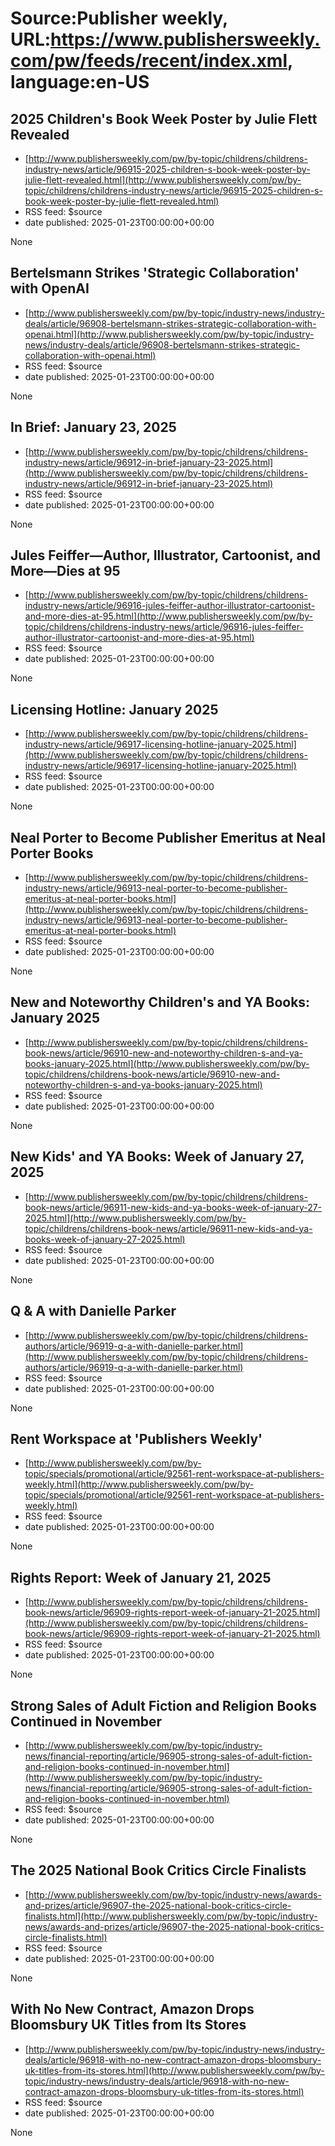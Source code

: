 # Source:Publisher weekly, URL:https://www.publishersweekly.com/pw/feeds/recent/index.xml, language:en-US

## 2025 Children's Book Week Poster by Julie Flett Revealed
 - [http://www.publishersweekly.com/pw/by-topic/childrens/childrens-industry-news/article/96915-2025-children-s-book-week-poster-by-julie-flett-revealed.html](http://www.publishersweekly.com/pw/by-topic/childrens/childrens-industry-news/article/96915-2025-children-s-book-week-poster-by-julie-flett-revealed.html)
 - RSS feed: $source
 - date published: 2025-01-23T00:00:00+00:00

None

## Bertelsmann Strikes 'Strategic Collaboration' with OpenAI
 - [http://www.publishersweekly.com/pw/by-topic/industry-news/industry-deals/article/96908-bertelsmann-strikes-strategic-collaboration-with-openai.html](http://www.publishersweekly.com/pw/by-topic/industry-news/industry-deals/article/96908-bertelsmann-strikes-strategic-collaboration-with-openai.html)
 - RSS feed: $source
 - date published: 2025-01-23T00:00:00+00:00

None

## In Brief: January 23, 2025
 - [http://www.publishersweekly.com/pw/by-topic/childrens/childrens-industry-news/article/96912-in-brief-january-23-2025.html](http://www.publishersweekly.com/pw/by-topic/childrens/childrens-industry-news/article/96912-in-brief-january-23-2025.html)
 - RSS feed: $source
 - date published: 2025-01-23T00:00:00+00:00

None

## Jules Feiffer—Author, Illustrator, Cartoonist, and More—Dies at 95
 - [http://www.publishersweekly.com/pw/by-topic/childrens/childrens-industry-news/article/96916-jules-feiffer-author-illustrator-cartoonist-and-more-dies-at-95.html](http://www.publishersweekly.com/pw/by-topic/childrens/childrens-industry-news/article/96916-jules-feiffer-author-illustrator-cartoonist-and-more-dies-at-95.html)
 - RSS feed: $source
 - date published: 2025-01-23T00:00:00+00:00

None

## Licensing Hotline: January 2025
 - [http://www.publishersweekly.com/pw/by-topic/childrens/childrens-industry-news/article/96917-licensing-hotline-january-2025.html](http://www.publishersweekly.com/pw/by-topic/childrens/childrens-industry-news/article/96917-licensing-hotline-january-2025.html)
 - RSS feed: $source
 - date published: 2025-01-23T00:00:00+00:00

None

## Neal Porter to Become Publisher Emeritus at Neal Porter Books
 - [http://www.publishersweekly.com/pw/by-topic/childrens/childrens-industry-news/article/96913-neal-porter-to-become-publisher-emeritus-at-neal-porter-books.html](http://www.publishersweekly.com/pw/by-topic/childrens/childrens-industry-news/article/96913-neal-porter-to-become-publisher-emeritus-at-neal-porter-books.html)
 - RSS feed: $source
 - date published: 2025-01-23T00:00:00+00:00

None

## New and Noteworthy Children's and YA Books: January 2025
 - [http://www.publishersweekly.com/pw/by-topic/childrens/childrens-book-news/article/96910-new-and-noteworthy-children-s-and-ya-books-january-2025.html](http://www.publishersweekly.com/pw/by-topic/childrens/childrens-book-news/article/96910-new-and-noteworthy-children-s-and-ya-books-january-2025.html)
 - RSS feed: $source
 - date published: 2025-01-23T00:00:00+00:00

None

## New Kids' and YA Books: Week of January 27, 2025
 - [http://www.publishersweekly.com/pw/by-topic/childrens/childrens-book-news/article/96911-new-kids-and-ya-books-week-of-january-27-2025.html](http://www.publishersweekly.com/pw/by-topic/childrens/childrens-book-news/article/96911-new-kids-and-ya-books-week-of-january-27-2025.html)
 - RSS feed: $source
 - date published: 2025-01-23T00:00:00+00:00

None

## Q & A with Danielle Parker
 - [http://www.publishersweekly.com/pw/by-topic/childrens/childrens-authors/article/96919-q-a-with-danielle-parker.html](http://www.publishersweekly.com/pw/by-topic/childrens/childrens-authors/article/96919-q-a-with-danielle-parker.html)
 - RSS feed: $source
 - date published: 2025-01-23T00:00:00+00:00

None

## Rent Workspace at 'Publishers Weekly'
 - [http://www.publishersweekly.com/pw/by-topic/specials/promotional/article/92561-rent-workspace-at-publishers-weekly.html](http://www.publishersweekly.com/pw/by-topic/specials/promotional/article/92561-rent-workspace-at-publishers-weekly.html)
 - RSS feed: $source
 - date published: 2025-01-23T00:00:00+00:00

None

## Rights Report: Week of January 21, 2025
 - [http://www.publishersweekly.com/pw/by-topic/childrens/childrens-book-news/article/96909-rights-report-week-of-january-21-2025.html](http://www.publishersweekly.com/pw/by-topic/childrens/childrens-book-news/article/96909-rights-report-week-of-january-21-2025.html)
 - RSS feed: $source
 - date published: 2025-01-23T00:00:00+00:00

None

## Strong Sales of Adult Fiction and Religion Books Continued in November
 - [http://www.publishersweekly.com/pw/by-topic/industry-news/financial-reporting/article/96905-strong-sales-of-adult-fiction-and-religion-books-continued-in-november.html](http://www.publishersweekly.com/pw/by-topic/industry-news/financial-reporting/article/96905-strong-sales-of-adult-fiction-and-religion-books-continued-in-november.html)
 - RSS feed: $source
 - date published: 2025-01-23T00:00:00+00:00

None

## The 2025 National Book Critics Circle Finalists
 - [http://www.publishersweekly.com/pw/by-topic/industry-news/awards-and-prizes/article/96907-the-2025-national-book-critics-circle-finalists.html](http://www.publishersweekly.com/pw/by-topic/industry-news/awards-and-prizes/article/96907-the-2025-national-book-critics-circle-finalists.html)
 - RSS feed: $source
 - date published: 2025-01-23T00:00:00+00:00

None

## With No New Contract, Amazon Drops Bloomsbury UK Titles from Its Stores
 - [http://www.publishersweekly.com/pw/by-topic/industry-news/industry-deals/article/96918-with-no-new-contract-amazon-drops-bloomsbury-uk-titles-from-its-stores.html](http://www.publishersweekly.com/pw/by-topic/industry-news/industry-deals/article/96918-with-no-new-contract-amazon-drops-bloomsbury-uk-titles-from-its-stores.html)
 - RSS feed: $source
 - date published: 2025-01-23T00:00:00+00:00

None

